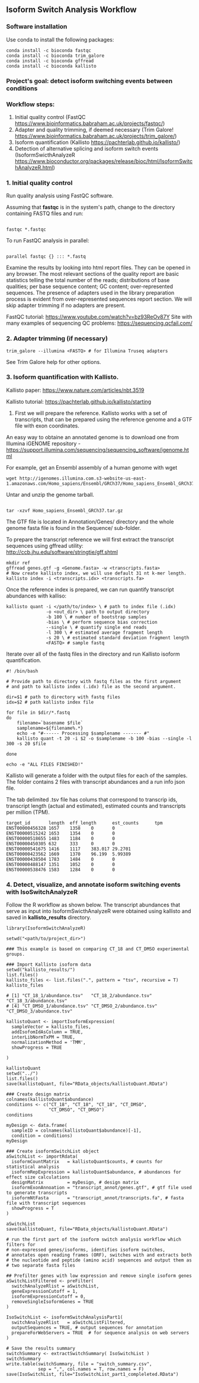 ## Isoform Switch Analysis Workflow

### Software installation
Use conda to install the following packages:

```
conda install -c bioconda fastqc
conda install -c bioconda trim_galore
conda install -c bioconda gffread
conda install -c bioconda kallisto

```

### Project's goal: detect isoform switching events between conditions

### Workflow steps:

1. Initial quality control (FastQC https://www.bioinformatics.babraham.ac.uk/projects/fastqc/)
2. Adapter and quality trimming, if deemed necessary (Trim Galore! https://www.bioinformatics.babraham.ac.uk/projects/trim_galore/)
3. Isoform quantification (Kallisto https://pachterlab.github.io/kallisto/)
4. Detection of alternative splicing and isoform switch events (IsoformSwicthAnalyzeR https://www.bioconductor.org/packages/release/bioc/html/IsoformSwitchAnalyzeR.html)

### 1. Initial quality control

Run quality analysis using FastQC software.

Assuming that **fastqc** is in the system's path, change to the directory containing FASTQ files and run:

```

fastqc *.fastqc

```

To run FastQC analysis in parallel:

```

parallel fastqc {} ::: *.fastq

``` 

Examine the results by looking into html report files. They can be opened in any browser.
The most relevant sections of the quality report are basic statistics telling the total number of the reads; distributions of base qualities; per base sequence content;
GC content; over-represented sequences. The presence of adapters used in the library preparation process is evident from over-represented sequences report section. We will skip adapter trimming if no adapters are present.

FastQC tutorial: https://www.youtube.com/watch?v=bz93ReOv87Y
Site with many examples of sequencing QC problems: https://sequencing.qcfail.com/

### 2. Adapter trimming (if necessary)

```
trim_galore --illumina <FASTQ> # for Illumina Truseq adapters

```

See Trim Galore help for other options.

### 3. Isoform quantification with Kallisto.

Kallisto paper: https://www.nature.com/articles/nbt.3519

Kallisto tutorial: https://pachterlab.github.io/kallisto/starting

1) First we will prepare the reference. Kallisto works with a set of transcripts, that can be prepared using the reference genome and a GTF file with exon coordinates.

An easy way to obtaine an annotated genome is to download one from Illumina iGENOME repository - https://support.illumina.com/sequencing/sequencing_software/igenome.html

For example, get an Ensembl assembly of a human genome with wget

```
wget http://igenomes.illumina.com.s3-website-us-east-1.amazonaws.com/Homo_sapiens/Ensembl/GRCh37/Homo_sapiens_Ensembl_GRCh37.tar.gz

```
Untar and unzip the genome tarball.

```

tar -xzvf Homo_sapiens_Ensembl_GRCh37.tar.gz

```

The GTF file is located in Annotation/Genes/ directory and the whole genome fasta file is found in the Sequence/ sub-folder.

To prepare the transcript reference we will first extract the transcript sequences using gffread utility: http://ccb.jhu.edu/software/stringtie/gff.shtml

```
mkdir ref
gffread genes.gtf -g <Genome.fasta> -w <transcripts.fasta>
# Now create kallisto index, we will use default 31 nt k-mer length.
kallisto index -i <transcripts.idx> <transcripts.fa>

```

Once the reference index is prepared, we can run quantify transcript abundances with kalliso:

```
kallisto quant -i </path/to/index> \ # path to index file (.idx) 
               -o <out_dir> \ path to output directory 
			   -b 100 \ # number of bootstrap samples
			   -bias \ # perform sequence bias correction
 			   --single \ # quantify single end reads
			   -l 300 \ # estimated average fragment length
			   -s 20 \ # estimated standard deviation fragment length
			   <FASTQ> # sample fastq

```

Iterate over all of the fastq files in the directory and run Kallisto isoform quantification.

```
#! /bin/bash

# Provide path to directory with fastq files as the first argument
# and path to kallisto index (.idx) file as the second argument.

dir=$1 # path to directory with fastq files 
idx=$2 # path kallisto index file

for file in $dir/*.fastq
do
    filename=`basename $file`
    samplename=${filename%.*}
    echo -e "#------ Processing $samplename ------- #"
    kallisto quant -t 20 -i $2 -o $samplename -b 100 -bias --single -l 300 -s 20 $file

done

echo -e "ALL FILES FINISHED!"

```

Kallisto will generate a folder with the output files for each of the samples. 
The folder contains 2 files with transcript abundances and a run info json file.

The tab delimited .tsv file has colums that correspond to transcrip ids, transcript length (actual and estimated), estimated counts and transcripts per million (TPM).

```
target_id       length  eff_length      est_counts      tpm
ENST00000456328 1657    1358    0       0
ENST00000515242 1653    1354    0       0
ENST00000518655 1483    1184    0       0
ENST00000450305 632     333     0       0
ENST00000541675 1416    1117    383.017 29.2701
ENST00000423562 1669    1370    96.199  5.99389
ENST00000438504 1783    1484    0       0
ENST00000488147 1351    1052    0       0
ENST00000538476 1583    1284    0       0
```

### 4. Detect, visualize, and annotate isoform switching events with IsoSwitchAnalyzeR

Follow the R workflow as shown below. 
The transcript abundances that serve as input into IsoformSwicthAnalyzeR were obtained using kallisto and saved in **kallisto_results** directory.

```
library(IsoformSwitchAnalyzeR)

setwd("<path/to/project_dir>")

### This example is based on comparing CT_18 and CT_DMSO experimental groups.

### Import Kallisto isoform data
setwd("kallisto_results/")
list.files()
kallisto_files <- list.files(".", pattern = "tsv", recursive = T)
kallisto_files

# [1] "CT_18_1/abundance.tsv"   "CT_18_2/abundance.tsv"   "CT_18_3/abundance.tsv"  
# [4] "CT_DMSO_1/abundance.tsv" "CT_DMSO_2/abundance.tsv" "CT_DMSO_3/abundance.tsv"

kallistoQuant <- importIsoformExpression(
  sampleVector = kallisto_files,
  addIsofomIdAsColumn = TRUE,
  interLibNormTxPM = TRUE,
  normalizationMethod = 'TMM',
  showProgress = TRUE
  
)

kallistoQuant
setwd("../")
list.files()
save(kallistoQuant, file="RData_objects/kallistoQuant.RData")

### Create design matrix
colnames(kallistoQuant$abundance)
conditions <- c("CT_18", "CT_18", "CT_18", "CT_DMSO", 
                "CT_DMSO", "CT_DMSO") 
conditions

myDesign <- data.frame(
  sampleID = colnames(kallistoQuant$abundance)[-1],
  condition = conditions)
myDesign

### Create isoformSwitchList object
aSwitchList <- importRdata(
  isoformCountMatrix   = kallistoQuant$counts, # counts for statistical analysis
  isoformRepExpression = kallistoQuant$abundance, # abundances for effect size calculations 
  designMatrix         = myDesign, # design matrix
  isoformExonAnnoation = "transcript_annot/genes.gtf", # gtf file used to generate transcripts
  isoformNtFasta       = "transcript_annot/transcripts.fa", # fasta file with transcript sequences
  showProgress = T
)

aSwitchList
save(kallistoQuant, file="RData_objects/kallistoQuant.RData")

# run the first part of the isoform switch analysis workflow which filters for 
# non-expressed genes/isoforms, identifies isoform switches, 
# annotates open reading frames (ORF), switches with and extracts both 
# the nucleotide and peptide (amino acid) sequences and output them as 
# two separate fasta files 

## Prefilter genes with low expression and remove single isoform genes
aSwitchListFiltered <- preFilter(
  switchAnalyzeRlist = aSwitchList,
  geneExpressionCutoff = 1,
  isoformExpressionCutoff = 0,
  removeSingleIsoformGenes = TRUE
)

IsoSwitchList <- isoformSwitchAnalysisPart1(
  switchAnalyzeRlist   = aSwitchListFiltered,
  outputSequences = TRUE, # output sequences for annotation 
  prepareForWebServers = TRUE  # for sequence analysis on web servers
)

# Save the results summary
switchSummary <- extractSwitchSummary( IsoSwitchList )
switchSummary
write.table(switchSummary, file = "switch_summary.csv",
            sep = ",", col.names = T, row.names = F)
save(IsoSwitchList, file="IsoSwitchList_part1_compleleted.RData")

```

























